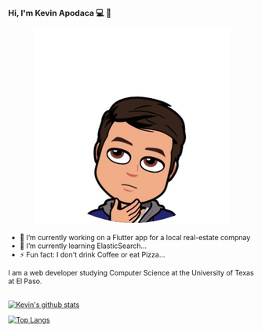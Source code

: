 ### Hi, I'm Kevin Apodaca :computer: 👋

<p align="center">
  <img src="IMG_7448.jpg" width=400>
  </p>

<!--
**KevinApodaca/KevinApodaca** is a ✨ _special_ ✨ repository because its `README.md` (this file) appears on your GitHub profile. -->

- 🔭 I’m currently working on a Flutter app for a local real-estate compnay
- 🌱 I’m currently learning ElasticSearch...
- ⚡ Fun fact: I don't drink Coffee or eat Pizza...

I am a web developer studying Computer Science at the University of Texas at El Paso.
<br><br>

[![Kevin's github stats](https://github-readme-stats.vercel.app/api?username=KevinApodaca&hide=contribs,stars&show_icons=true&theme=cobalt)](https://kevinapodaca.github.io)

[![Top Langs](https://github-readme-stats.vercel.app/api/top-langs/?username=KevinApodaca&layout=compact)](https://kevinapodaca.github.io)
